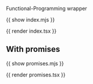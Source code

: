 Functional-Programming wrapper

{{ show index.mjs }}

{{ render index.tsx }}

## With promises

{{ show promises.mjs }}

{{ render promises.tsx }}
